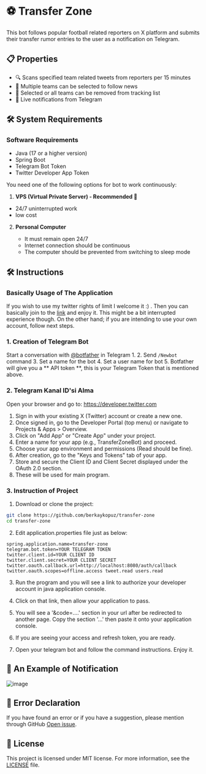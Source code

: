 # ⚽ Transfer Zone

This bot follows popular football related reporters on X platform and submits their transfer rumor entries to the user as a notification on Telegram.

## 📋 Properties

- 🔍 Scans specified team related tweets from reporters per 15 minutes
- 💾 Multiple teams can be selected to follow news
- 🚫 Selected or all teams can be removed from tracking list
- 📱 Live notifications from Telegram

## 🛠 System Requirements

### Software Requirements

- Java (17 or a higher version)
- Spring Boot
- Telegram Bot Token
- Twitter Developer App Token

You need one of the following options for bot to work continuously:

1. **VPS (Virtual Private Server) - Recommended 🌟**

  - 24/7 uninterrupted work
  - low cost 

2. **Personal Computer**

   - It must remain open 24/7
   - Internet connection should be continuous
   - The computer should be prevented from switching to sleep mode

## 🛠️ Instructions

### Basically Usage of The Application
If you wish to use my twitter rights of limit I welcome it :) . Then you can basically join to the [link](https://t.me/transferZoneBot) and enjoy it. This might be a bit interrupted experience though.
On the other hand; if you are intending to use your own account, follow next steps.

### 1. Creation of Telegram Bot

Start a conversation with [@botfather](https://t.me/botfather) in Telegram 1.
2. Send `/Newbot` command
3. Set a name for the bot
4. Set a user name for bot
5. Botfather will give you a ** API token **, this is your Telegram Token that is mentioned above.

### 2. Telegram Kanal ID'si Alma

Open your browser and go to: https://developer.twitter.com

1. Sign in with your existing X (Twitter) account or create a new one.
2. Once signed in, go to the Developer Portal (top menu) or navigate to Projects & Apps > Overview.
3. Click on "Add App" or "Create App" under your project.
4. Enter a name for your app (e.g., TransferZoneBot) and proceed.
5. Choose your app environment and permissions (Read should be fine).
6. After creation, go to the "Keys and Tokens" tab of your app.
7. Store and secure the Client ID and Client Secret displayed under the OAuth 2.0 section.
8. These will be used for main program.

### 3. Instruction of Project 

1. Download or clone the project:

```bash
git clone https://github.com/berkaykopuz/transfer-zone
cd transfer-zone
```

2. Edit application.properties file just as below:

```application.properties
spring.application.name=transfer-zone
telegram.bot.token=YOUR TELEGRAM TOKEN
twitter.client.id=YOUR CLIENT ID
twitter.client.secret=YOUR CLIENT SECRET
twitter.oauth.callback.url=http://localhost:8080/auth/callback
twitter.oauth.scopes=offline.access tweet.read users.read
```

3. Run the program and you will see a link to authorize your developer account in java application console. 

4. Click on that link, then allow your application to pass.
   
5. You will see a '&code=....' section in your url after be redirected to another page. Copy the section '...' then paste it onto your application console.
   
6. If you are seeing your access and refresh token, you are ready.

7. Open your telegram bot and follow the command instructions. Enjoy it.

## 📱 An Example of Notification

![image](https://github.com/user-attachments/assets/5f7ae6d6-50ea-43d0-9855-e0c7bae37cbb)

## 🚨 Error Declaration

If you have found an error or if you have a suggestion, please mention through GitHub [Open issue](https://github.com/berkaykopuz/transfer-zone/issues).

## 📄 License

This project is licensed under MIT license. For more information, see the [LICENSE](LICENSE) file.
